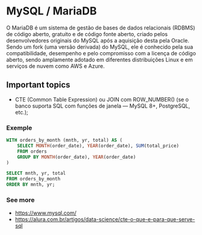 # MySQL / MariaDB

O MariaDB é um sistema de gestão de bases de dados relacionais (RDBMS) de código aberto, gratuito e de código fonte aberto, criado pelos desenvolvedores originais do MySQL após a aquisição desta pela Oracle. Sendo um fork (uma versão derivada) do MySQL, ele é conhecido pela sua compatibilidade, desempenho e pelo compromisso com a licença de código aberto, sendo amplamente adotado em diferentes distribuições Linux e em serviços de nuvem como AWS e Azure. 

## Important topics
- CTE (Common Table Expression) ou JOIN com ROW_NUMBER() (se o banco suporta SQL com funções de janela — MySQL 8+, PostgreSQL, etc.);


### Exemple

```sql
WITH orders_by_month (mnth, yr, total) AS (
    SELECT MONTH(order_date), YEAR(order_date), SUM(total_price)
    FROM orders
    GROUP BY MONTH(order_date), YEAR(order_date)
)

SELECT mnth, yr, total
FROM orders_by_month
ORDER BY mnth, yr;
```

### See more
- https://www.mysql.com/
- https://alura.com.br/artigos/data-science/cte-o-que-e-para-que-serve-sql